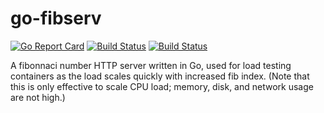 # go-fibserv

[![Go Report Card](https://goreportcard.com/badge/edenprairie.chandlerswift.com/git/chandlerswift/go-fibserv)](https://goreportcard.com/report/edenprairie.chandlerswift.com/git/chandlerswift/go-fibserv)
[![Build Status](https://drone.blackolivepineapple.pizza/api/badges/chandlerswift/go-fibserv/status.svg)](https://drone.blackolivepineapple.pizza/chandlerswift/go-fibserv)
[![Build Status](https://dev.azure.com/chandlerswift0627/demo-project/_apis/build/status/demo-project?branchName=master)](https://dev.azure.com/chandlerswift0627/demo-project/_build/latest?definitionId=1&branchName=master)

A fibonnaci number HTTP server written in Go, used for load testing containers
as the load scales quickly with increased fib index. (Note that this is only
effective to scale CPU load; memory, disk, and network usage are not high.)
